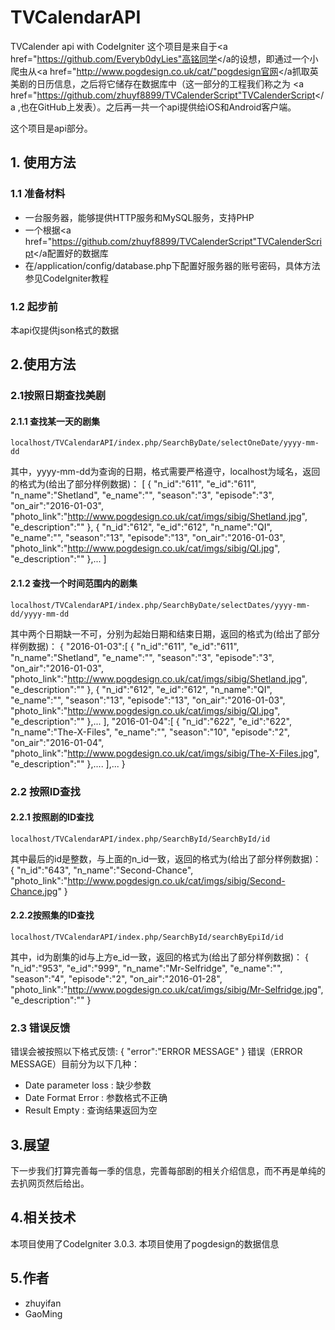 # TVCalendarAPI
TVCalender api with CodeIgniter
这个项目是来自于<a href="https://github.com/Everyb0dyLies"高铭同学</a的设想，即通过一个小爬虫从<a href="http://www.pogdesign.co.uk/cat/"pogdesign官网</a抓取英美剧的日历信息，之后将它储存在数据库中（这一部分的工程我们称之为 <a href="https://github.com/zhuyf8899/TVCalenderScript"TVCalenderScript</a ,也在GitHub上发表）。之后再一共一个api提供给iOS和Android客户端。

这个项目是api部分。
## 1. 使用方法
### 1.1 准备材料
+ 一台服务器，能够提供HTTP服务和MySQL服务，支持PHP
+ 一个根据<a href="https://github.com/zhuyf8899/TVCalenderScript"TVCalenderScript</a配置好的数据库
+ 在/application/config/database.php下配置好服务器的账号密码，具体方法参见CodeIgniter教程
### 1.2 起步前
本api仅提供json格式的数据

## 2.使用方法
### 2.1按照日期查找美剧
#### 2.1.1 查找某一天的剧集
    localhost/TVCalendarAPI/index.php/SearchByDate/selectOneDate/yyyy-mm-dd
其中，yyyy-mm-dd为查询的日期，格式需要严格遵守，localhost为域名，返回的格式为(给出了部分样例数据)：
	[
	    {
	        "n_id":"611",
	        "e_id":"611",
	        "n_name":"Shetland",
	        "e_name":"",
	        "season":"3",
	        "episode":"3",
	        "on_air":"2016-01-03",
	        "photo_link":"http://www.pogdesign.co.uk/cat/imgs/sibig/Shetland.jpg",
	        "e_description":""
	    },
	    {
	        "n_id":"612",
	        "e_id":"612",
	        "n_name":"QI",
	        "e_name":"",
	        "season":"13",
	        "episode":"13",
	        "on_air":"2016-01-03",
	        "photo_link":"http://www.pogdesign.co.uk/cat/imgs/sibig/QI.jpg",
	        "e_description":""
	    },...
   ]
#### 2.1.2 查找一个时间范围内的剧集
	localhost/TVCalendarAPI/index.php/SearchByDate/selectDates/yyyy-mm-dd/yyyy-mm-dd
其中两个日期缺一不可，分别为起始日期和结束日期，返回的格式为(给出了部分样例数据)：
	{
	    "2016-01-03":[
	        {
	            "n_id":"611",
	            "e_id":"611",
	            "n_name":"Shetland",
	            "e_name":"",
	            "season":"3",
	            "episode":"3",
	            "on_air":"2016-01-03",
	            "photo_link":"http://www.pogdesign.co.uk/cat/imgs/sibig/Shetland.jpg",
	            "e_description":""
	        },
	        {
	            "n_id":"612",
	            "e_id":"612",
	            "n_name":"QI",
	            "e_name":"",
	            "season":"13",
	            "episode":"13",
	            "on_air":"2016-01-03",
	            "photo_link":"http://www.pogdesign.co.uk/cat/imgs/sibig/QI.jpg",
	            "e_description":""
	        },...
	    ],
	    "2016-01-04":[
	        {
	            "n_id":"622",
	            "e_id":"622",
	            "n_name":"The-X-Files",
	            "e_name":"",
	            "season":"10",
	            "episode":"2",
	            "on_air":"2016-01-04",
	            "photo_link":"http://www.pogdesign.co.uk/cat/imgs/sibig/The-X-Files.jpg",
	            "e_description":""
	        },....
	    ],...
	}
### 2.2 按照ID查找
#### 2.2.1 按照剧的ID查找
	localhost/TVCalendarAPI/index.php/SearchById/SearchById/id
其中最后的id是整数，与上面的n_id一致，返回的格式为(给出了部分样例数据)：
	{
	    "n_id":"643",
	    "n_name":"Second-Chance",
	    "photo_link":"http://www.pogdesign.co.uk/cat/imgs/sibig/Second-Chance.jpg"
	}
#### 2.2.2按照集的ID查找
	localhost/TVCalendarAPI/index.php/SearchById/searchByEpiId/id
其中，id为剧集的id与上方e_id一致，返回的格式为(给出了部分样例数据)：
	{
	    "n_id":"953",
	    "e_id":"999",
	    "n_name":"Mr-Selfridge",
	    "e_name":"",
	    "season":"4",
	    "episode":"2",
	    "on_air":"2016-01-28",
	    "photo_link":"http://www.pogdesign.co.uk/cat/imgs/sibig/Mr-Selfridge.jpg",
	    "e_description":""
	}
### 2.3 错误反馈
错误会被按照以下格式反馈:
	{
   	 "error":"ERROR MESSAGE"
	}
错误（ERROR MESSAGE）目前分为以下几种：
+ Date parameter loss : 缺少参数
+ Date Format Error : 参数格式不正确
+ Result Empty : 查询结果返回为空

## 3.展望
下一步我们打算完善每一季的信息，完善每部剧的相关介绍信息，而不再是单纯的去扒网页然后给出。
## 4.相关技术
本项目使用了CodeIgniter 3.0.3.
本项目使用了pogdesign的数据信息
## 5.作者
+ zhuyifan
+ GaoMing